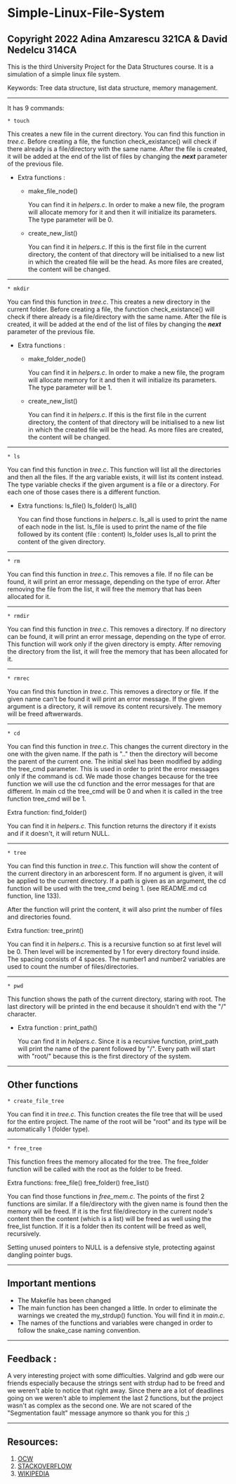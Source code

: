 # Simple-Linux-File-System
## Copyright 2022 Adina Amzarescu 321CA & David Nedelcu 314CA

This is the third University Project for the Data Structures course.
It is a simulation of a simple linux file system.

Keywords: Tree data structure, list data structure, memory management.

___________________________________________________________________________________________

It has 9 commands:

```
* touch 
```
  This creates a new file in the current directory.
  You can find this function in _tree.c_.
  Before creating a file, the function check_existance()
  will check if there already is a file/directory with the same name.
  After the file is created, it will be added at the end of the list of files by
  changing the **_next_** parameter of the previous file.
  
  * Extra functions :
  
    * make_file_node()
  
      You can find it in _helpers.c_.
      In order to make a new file, the program will allocate memory for it
      and then it will initialize its parameters.
      The type parameter will be 0.
    
    * create_new_list()
    
      You can find it in _helpers.c_.
      If this is the first file in the current directory, the content of
      that directory will be initialised to a new list in which the created
      file will be the head. As more files are created, the content will be
      changed.

___________________________________________________________________________________________

```   
* mkdir
```

  You can find this function in _tree.c_.
  This creates a new directory in the current folder.
  Before creating a file, the function check_existance()
  will check if there already is a file/directory with the same name.
  After the file is created, it will be added at the end of the list of files by
  changing the **_next_** parameter of the previous file.
  
  * Extra functions :
  
      * make_folder_node()
  
        You can find it in _helpers.c_.
        In order to make a new file, the program will allocate memory for it
        and then it will initialize its parameters.
        The type parameter will be 1.
        
      * create_new_list()
    
        You can find it in _helpers.c_.
        If this is the first file in the current directory, the content of
        that directory will be initialised to a new list in which the created
        file will be the head. As more files are created, the content will be
        changed.


___________________________________________________________________________________________

```  
* ls
```

  You can find this function in _tree.c_.
  This function will list all the directories and then all the files. If the arg variable
  exists, it will list its content instead. The type variable checks if the given argument
  is a file or a directory. For each one of those cases there is a different function.

  
  * Extra functions: ls_file() ls_folder() ls_all()
  
    You can find those functions in _helpers.c_.
    ls_all is used to print the name of each node in the list.
    ls_file is used to print the name of the file followed by its content (file : content)
    ls_folder uses ls_all to print the content of the given directory.
    
___________________________________________________________________________________________

```
* rm
```

   You can find this function in _tree.c_.
   This removes a file. If no file can be found, it will print
   an error message, depending on the type of error.
   After removing the file from the list, it will free
   the memory that has been allocated for it.
   
___________________________________________________________________________________________

```
* rmdir
```

   You can find this function in _tree.c_.
   This removes a directory. If no directory can be found, it will print
   an error message, depending on the type of error.
   This function will work only if the given directory is empty.
   After removing the directory from the list, it will free
   the memory that has been allocated for it.
   
___________________________________________________________________________________________

```
* rmrec
```

   You can find this function in _tree.c_.
   This removes a directory or file. If the given name can't be found it will print
   an error message.
   If the given argument is a directory, it will remove its content recursively.
   The memory will be freed aftwerwards.
   
___________________________________________________________________________________________

```
* cd
```

   You can find this function in _tree.c_.
   This changes the current directory in the one with the given name. 
   If the path is ".." then the directory will become the parent of the current one. 
   The initial skel has been modified by adding the tree_cmd parameter. This is used in
   order to print the error messages only if the command is cd. We made those changes because
   for the tree function we will use the cd function and the error messages for that are different.
   In main cd the tree_cmd will be 0 and when it is called in the tree function tree_cmd will be 1.
   
   Extra function: find_folder()
   
   You can find it in _helpers.c_. 
   This function returns the directory if it exists and if it doesn't, it will return NULL.
   
___________________________________________________________________________________________

```
* tree
```

   You can find this function in _tree.c_.
   This function will show the content of the current directory in an
   arborescent form.
   If no argument is given, it will be applied to the current directory.
   If a path is given as an argument, the cd function will be used with
   the tree_cmd being 1. (see README.md cd function, line 133).
   
   After the function will print the content, it will also print the
   number of files and directories found.
   
   Extra function: tree_print()
   
   You can find it in _helpers.c_. 
   This is a recursive function so at first level will be 0. Then level
   will be incremented by 1 for every directory found inside. The spacing
   consists of 4 spaces. The number1 and number2 variables are used to count
   the number of files/directories.
   
___________________________________________________________________________________________

```
* pwd
```

   This function shows the path of the current directory, staring with root. The last
   directory will be printed in the end because it shouldn't end with the "/" character.
    
   * Extra function : print_path()
   
       You can find it in _helpers.c_. 
       Since it is a recursive function, print_path will print
       the name of the parent followed by "/". Every path will start with "root/" because
       this is the first directory of the system.
       
___________________________________________________________________________________________

## **Other functions**

```
* create_file_tree
```

  You can find it in _tree.c_. 
  This function creates the file tree that will be used for the entire project. 
  The name of the root will be "root" and its type will be automatically 1 (folder type).

___________________________________________________________________________________________

```
* free_tree
```

  This function frees the memory allocated for the tree. The free_folder function will be
  called with the root as the folder to be freed.
  
  Extra functions: free_file() free_folder() free_list()
  
  You can find those functions in _free_mem.c_. 
  The points of the first 2 functions are similar. If a file/directory with the given name
  is found then the memory will be freed. If it is the first file/directory in the current
  node's content then the content (which is a list) will be freed as well using the free_list
  function. If it is a folder then its content will be freed as well, recursively.
  
  Setting unused pointers to NULL is a defensive style, protecting against dangling pointer bugs.
  
___________________________________________________________________________________________
  
  ## Important mentions
  
  * The Makefile has been changed
  * The main function has been changed a little. In order to eliminate the warnings we created
    the my_strdup() function. You will find it in _main.c_.
  * The names of the functions and variables were changed in order to follow the snake_case
    naming convention.
    
___________________________________________________________________________________________

## Feedback :

A very interesting project with some difficulties. Valgrind and gdb were our friends especially
because the strings sent with strdup had to be freed and we weren't able to notice that right away.
Since there are a lot of deadlines going on we weren't able to implement the last 2 functions, but
the project wasn't as complex as the second one. We are not scared of the "Segmentation fault" message
anymore so thank you for this ;)

___________________________________________________________________________________________

## Resources:

1. [OCW](https://ocw.cs.pub.ro/courses/sd-ca)
2. [STACKOVERFLOW](https://stackoverflow.com/questions/1025589/setting-variable-to-null-after-free)
3. [WIKIPEDIA](https://en.wikipedia.org/wiki/Tree_(data_structure))
  
